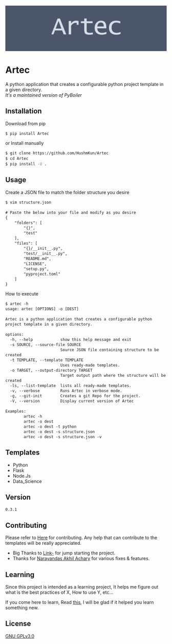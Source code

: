 ![Logo](img/Artec.png)
# Artec
A python application that creates a configurable python project template in a given directory.<br>
_It's a maintained version of PyBoiler_

## Installation

Download from pip 

```bash
$ pip install Artec
```

or Install manually
```bash
$ git clone https://github.com/HushmKun/Artec
$ cd Artec
$ pip install -U . 
```
## Usage
Create a JSON file to match the folder structure you desire
```
$ vim structure.json 
    
# Paste the below into your file and modify as you desire
{
    "folders": [
        "{}",
        "test"
    ], 
    "files": [
        "{}/__init__.py",
        "test/__init__.py",
        "README.md",
        "LICENSE",
        "setup.py",
        "pyproject.toml"
    ]
}

```
How to execute
```
$ artec -h
usage: artec [OPTIONS] -o [DEST] 

Artec is a python application that creates a configurable python project template in a given directory.

options:
  -h, --help            show this help message and exit
  -s SOURCE, --source-file SOURCE
                        Source JSON file containing structure to be created
  -t TEMPLATE, --template TEMPLATE
                        Uses ready-made templates.
  -o TARGET, --output-directory TARGET
                        Target output path where the structure will be created
  -ls, --list-template  lists all ready-made templates.
  -v, --verbose         Runs Artec in verbose mode.
  -g, --git-init        Creates a git Repo for the project.
  -V, --version         Display current version of Artec

Examples:
        artec -h
        artec -o dest
        artec -o dest -t python
        artec -o dest -s structure.json
        artec -o dest -s structure.json -v
```

## Templates
- Python
- Flask 
- Node.Js
- Data_Science

## Version

    0.3.1

## Contributing
Please refer to [Here](CONTRIBUTING.md) for contributing.
Any help that can contribute to the templates will be really appreciated.

* Big Thanks to [Link-](https://github.com/Link-) for jump starting the project.
* Thanks for [Narayandas Akhil Achary](https://github.com/0018akhil) for various fixes & features.

## Learning
Since this project is intended as a learning project, It helps me figure out what is the best practices of X, How to use Y, etc...

If you come here to learn, Read [this](LEARN.md), I will be glad if it helped you learn something new. 
## License

[GNU GPLv3.0](https://choosealicense.com/licenses/gpl-3.0/)
